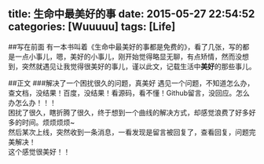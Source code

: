 title: 生命中最美好的事
date: 2015-05-27 22:54:52
categories: [Wuuuuu]
tags: [Life]
---
##写在前面
有一本书叫着《生命中最美好的事都是免费的》，看了几张，写的都是一点小事儿，嗯，美好的小事儿，刚开始觉得略显无聊，有点矫情，然而没想到，突然就遇见让我觉得很美好的事儿，谨以此文，记载生活中**美好**的那些事儿。  
<!--more-->
##正文
###解决了一个困扰很久的问题，真美好
遇见一个问题，不知道怎么办，查文档，没结果！百度，没结果！看源码，看不懂！Github留言，没回应。怎么办怎么办！！！  
困扰了很久，瞎折腾了很久，终于想到一个曲线的解决方式，却感觉浪费了好多好多的时间。烦烦烦烦~  
然后某次上线，突然收到一条消息，一看发现是留言被回复了，查看回复，问题完美解决！  
这个感觉很美好！！